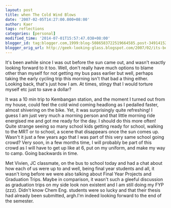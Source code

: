 ```yaml
---
layout: post
title: when The Cold Wind Blows
date: '2007-02-05T14:27:00.000+08:00'
author: Kaer
tags: reflections
categories: [personal]
modified_time: '2014-07-01T15:57:47.038+08:00'
blogger_id: tag:blogger.com,1999:blog-5086583722519664585.post-3491415248565727077
blogger_orig_url: http://geek-looking-glass.blogspot.com/2007/02/its-been-awhile-since-i-was-out-before.html
---
```


It's been awhile since I was out before the sun came out, and wasn't 
exactly looking forward to it too. Well, don't really have much options to 
blame other than myself for not getting my bus pass earlier but well, perhaps 
taking the early cycling trip this morning isn't that bad a thing either. Looking back, that's just how I am. At 
times, stingy that I would torture myself etc just to save a dollar? 

It was a 10 min trip to Kembangan station, and the moment I turned out from my 
house, could feel the cold wind coming headlong as I pedalled faster, almost 
shivering on the bike. Yet, it was surprisingly quite refreshing! I guess I am 
just very much a morning person and that little morning ride energised me and 
got me ready for the day. I should do this more often! Quite strange seeing so many school kids 
getting ready for school, walking to the MRT or to school, a scene that 
disappears once the sun comes up. Wasn't it just a few years ago that I was 
part of this very same school going crowd? Very soon, in a few months time, I 
will probably be part of this crowd as I will have to get up like at 6, put on 
my uniform, and make my way to camp. Going backwards in time. 

Met Vivien, JC classmate, on the bus to school today and had a chat about how 
each of us were up to and well, being final year students and all, it wasn't 
long before we were also talking about Final Year Projects and Graduation 
Trips. Maybe in comparison, it wasn't such a gleeful discussion as graduation 
trips on my side look non existent and I am still doing my FYP (zzz). Didn't 
know Chem Eng. students were so lucky and that their thesis had already been 
submitted, argh.I'm indeed looking forward to the end of 
the semester.
